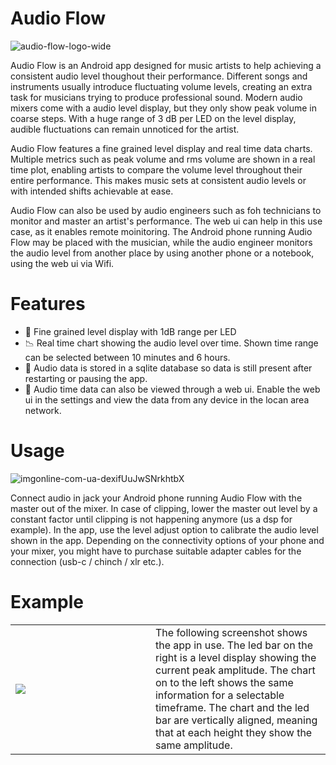 # Audio Flow
![audio-flow-logo-wide](https://github.com/danuo/audio-flow/assets/66017297/8069df1d-0ebf-4176-b187-8ee59a04b40c)

Audio Flow is an Android app designed for music artists to help achieving a consistent audio level thoughout their performance. Different songs and instruments usually introduce fluctuating volume levels, creating an extra task for musicians trying to produce professional sound. Modern audio mixers come with a audio level display, but they only show peak volume in coarse steps. With a huge range of 3 dB per LED on the level display, audible fluctuations can remain unnoticed for the artist.

Audio Flow features a fine grained level display and real time data charts. Multiple metrics such as peak volume and rms volume are shown in a real time plot, enabling artists to compare the volume level throughout their entire performance. This makes music sets at consistent audio levels or with intended shifts achievable at ease.

Audio Flow can also be used by audio engineers such as foh technicians to monitor and master an artist's performance. The web ui can help in this use case, as it enables remote moinitoring. The Android phone running Audio Flow may be placed with the musician, while the audio engineer monitors the audio level from another place by using another phone or a notebook, using the web ui via Wifi.

# Features
* 🎤 Fine grained level display with 1dB range per LED
* 📉 Real time chart showing the audio level over time. Shown time range can be selected between 10 minutes and 6 hours.
* 💾 Audio data is stored in a sqlite database so data is still present after restarting or pausing the app.
* 🔗 Audio time data can also be viewed through a web ui. Enable the web ui in the settings and view the data from any device in the locan area network.


# Usage
![imgonline-com-ua-dexifUuJwSNrkhtbX](https://github.com/danuo/audio-flow/assets/66017297/f5bf0407-3003-4847-bc00-9b830d03dd06)

Connect audio in jack your Android phone running Audio Flow with the master out of the mixer. In case of clipping, lower the master out level by a constant factor until clipping is not happening anymore (us a dsp for example). In the app, use the level adjust option to calibrate the audio level shown in the app. Depending on the connectivity options of your phone and your mixer, you might have to purchase suitable adapter cables for the connection (usb-c / chinch / xlr etc.).

# Example
<table width="100%">
  <tr>
  <td width="40%"><img src="https://github.com/danuo/audio-flow/assets/66017297/2333c449-0a35-40e0-ad6c-b50cec8c7b95" /></td>
  <td width="50%">The following screenshot shows the app in use. The led bar on the right is a level display showing the current peak amplitude. The chart on to the left shows the same information for a selectable timeframe. The chart and the led bar are vertically aligned, meaning that at each height they show the same amplitude.</td>
  </tr>
</table>
